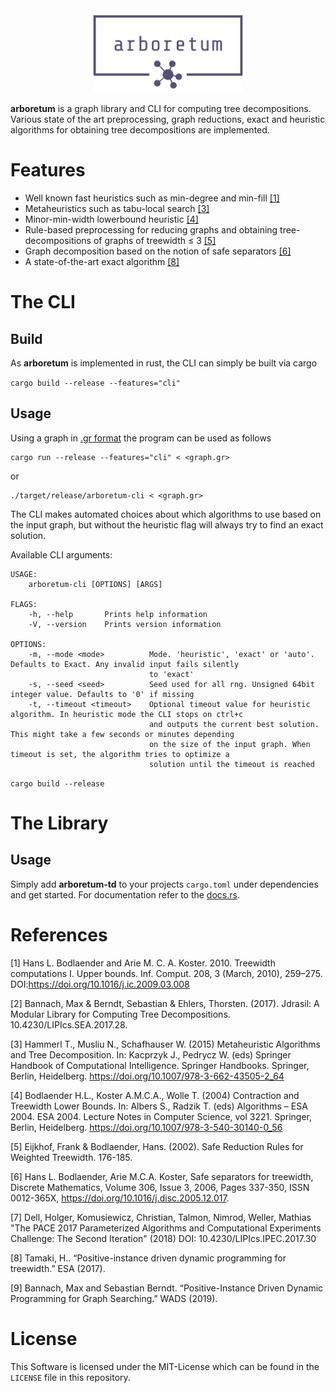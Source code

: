 <div style="text-align:center;">
	<img src="assets/logo_transparent.png" style="width: 240px;">
</div>

**arboretum** is a  graph library and CLI for computing tree decompositions.
Various state of the art preprocessing, graph reductions, exact and heuristic algorithms for obtaining tree decompositions are implemented.
# Features

* Well known fast heuristics such as min-degree and min-fill [[1]](#1)
* Metaheuristics such as tabu-local search [[3]](#3)
* Minor-min-width lowerbound heuristic [[4]](#4)
* Rule-based preprocessing for reducing graphs and obtaining tree-decompositions of graphs of treewidth ≤ 3 [[5]](#5)
* Graph decomposition based on the notion of safe separators [[6]](#6)
* A state-of-the-art exact algorithm [[8]](#8)

# The CLI
## Build
As **arboretum** is implemented in rust, the CLI can simply be built via cargo

```cargo build --release --features="cli"```

## Usage

Using a graph in [.gr format](https://pacechallenge.org/2021/) the program can be used as follows
```
cargo run --release --features="cli" < <graph.gr>
```
or
```
./target/release/arboretum-cli < <graph.gr>
```
The CLI makes automated choices about which algorithms to use based on the input graph, but without the heuristic flag will always try to find an exact solution.

Available CLI arguments:

```
USAGE:
    arboretum-cli [OPTIONS] [ARGS]

FLAGS:
    -h, --help       Prints help information
    -V, --version    Prints version information

OPTIONS:
    -m, --mode <mode>          Mode. 'heuristic', 'exact' or 'auto'. Defaults to Exact. Any invalid input fails silently
                               to 'exact'
    -s, --seed <seed>          Seed used for all rng. Unsigned 64bit integer value. Defaults to '0' if missing
    -t, --timeout <timeout>    Optional timeout value for heuristic algorithm. In heuristic mode the CLI stops on ctrl+c
                               and outputs the current best solution. This might take a few seconds or minutes depending
                               on the size of the input graph. When timeout is set, the algorithm tries to optimize a
                               solution until the timeout is reached
```



```cargo build --release```

# The Library
## Usage

Simply add **arboretum-td** to your projects `cargo.toml` under dependencies and get started. For documentation refer to the [docs.rs](https://docs.rs/arboretum-td).

# References

<a id="1">[1]</a> 
Hans L. Bodlaender and Arie M. C. A. Koster. 2010. Treewidth computations I. Upper bounds. Inf. Comput. 208, 3 (March, 2010), 259–275. DOI:https://doi.org/10.1016/j.ic.2009.03.008

<a id="2">[2]</a> 
Bannach, Max & Berndt, Sebastian & Ehlers, Thorsten. (2017). Jdrasil: A Modular Library for Computing Tree Decompositions. 10.4230/LIPIcs.SEA.2017.28. 

<a id="3">[3]</a> 
Hammerl T., Musliu N., Schafhauser W. (2015) Metaheuristic Algorithms and Tree Decomposition. In: Kacprzyk J., Pedrycz W. (eds) Springer Handbook of Computational Intelligence. Springer Handbooks. Springer, Berlin, Heidelberg. https://doi.org/10.1007/978-3-662-43505-2_64

<a id="4">[4]</a> 
Bodlaender H.L., Koster A.M.C.A., Wolle T. (2004) Contraction and Treewidth Lower Bounds. In: Albers S., Radzik T. (eds) Algorithms – ESA 2004. ESA 2004. Lecture Notes in Computer Science, vol 3221. Springer, Berlin, Heidelberg. https://doi.org/10.1007/978-3-540-30140-0_56

<a id="5">[5]</a> 
Eijkhof, Frank & Bodlaender, Hans. (2002). Safe Reduction Rules for Weighted Treewidth. 176-185. 

<a id="6">[6]</a> 
Hans L. Bodlaender, Arie M.C.A. Koster,
Safe separators for treewidth,
Discrete Mathematics,
Volume 306, Issue 3,
2006,
Pages 337-350,
ISSN 0012-365X,
https://doi.org/10.1016/j.disc.2005.12.017.

<a id="7">[7]</a> 
Dell, Holger, Komusiewicz, Christian, Talmon, Nimrod, Weller, Mathias
"The PACE 2017 Parameterized Algorithms and Computational Experiments Challenge: The Second Iteration" (2018) DOI: 10.4230/LIPIcs.IPEC.2017.30

<a id="8">[8]</a> 
Tamaki, H.. “Positive-instance driven dynamic programming for treewidth.” ESA (2017).

<a id="9">[9]</a> 
Bannach, Max and Sebastian Berndt. “Positive-Instance Driven Dynamic Programming for Graph Searching.” WADS (2019).

# License
This Software is licensed under the MIT-License which can be found in the `LICENSE` file in this repository.

